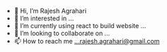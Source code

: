 - 👋 Hi, I’m Rajesh Agrahari
- 👀 I’m interested in ...
- 🌱 I’m currently using react to build website ...
- 💞️ I’m looking to collaborate on ...
- 📫 How to reach me ...rajesh.agrahari@gmail.com

<!---
Agrahari21/Agrahari21 is a ✨ special ✨ repository because its `README.md` (this file) appears on your GitHub profile.
You can click the Preview link to take a look at your changes.
--->
